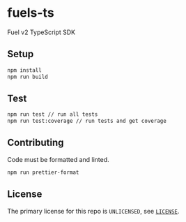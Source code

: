 # fuels-ts

Fuel v2 TypeScript SDK

## Setup

```sh
npm install
npm run build
```

## Test

```sh
npm run test // run all tests
npm run test:coverage // run tests and get coverage
```

## Contributing

Code must be formatted and linted.

```sh
npm run prettier-format
```

## License

The primary license for this repo is `UNLICENSED`, see [`LICENSE`](./LICENSE).
